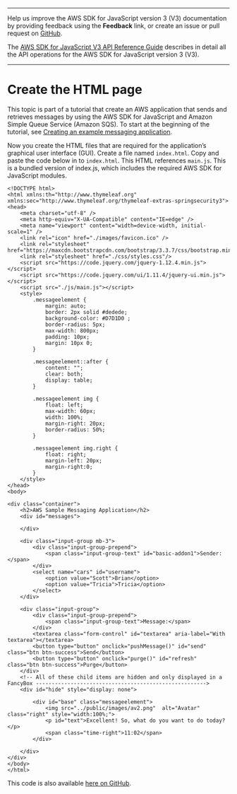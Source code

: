 --------

Help us improve the AWS SDK for JavaScript version 3 \(V3\) documentation by providing feedback using the **Feedback** link, or create an issue or pull request on [GitHub](https://github.com/awsdocs/aws-sdk-for-javascript-v3)\.

 The [AWS SDK for JavaScript V3 API Reference Guide](https://docs.aws.amazon.com/AWSJavaScriptSDK/v3/latest/index.html) describes in detail all the API operations for the AWS SDK for JavaScript version 3 \(V3\)\.

--------

# Create the HTML page<a name="messaging-app-html"></a>

This topic is part of a tutorial that create an AWS application that sends and retrieves messages by using the AWS SDK for JavaScript and Amazon Simple Queue Service \(Amazon SQS\)\. To start at the beginning of the tutorial, see [Creating an example messaging application](messaging-app.md)\.

 Now you create the HTML files that are required for the application’s graphical user interface \(GUI\)\. Create a file named `index.html`\. Copy and paste the code below in to `index.html`\. This HTML references `main.js`\. This is a bundled version of index\.js, which includes the required AWS SDK for JavaScript modules\. 

```
<!DOCTYPE html>
<html xmlns:th="http://www.thymeleaf.org" xmlns:sec="http://www.thymeleaf.org/thymeleaf-extras-springsecurity3">
<head>
    <meta charset="utf-8" />
    <meta http-equiv="X-UA-Compatible" content="IE=edge" />
    <meta name="viewport" content="width=device-width, initial-scale=1" />
    <link rel="icon" href="./images/favicon.ico" />
    <link rel="stylesheet" href="https://maxcdn.bootstrapcdn.com/bootstrap/3.3.7/css/bootstrap.min.css"/>
    <link rel="stylesheet" href="./css/styles.css"/>
    <script src="https://code.jquery.com/jquery-1.12.4.min.js"></script>
    <script src="https://code.jquery.com/ui/1.11.4/jquery-ui.min.js"></script>
    <script src="./js/main.js"></script>
    <style>
        .messageelement {
            margin: auto;
            border: 2px solid #dedede;
            background-color: #D7D1D0 ;
            border-radius: 5px;
            max-width: 800px;
            padding: 10px;
            margin: 10px 0;
        }

        .messageelement::after {
            content: "";
            clear: both;
            display: table;
        }

        .messageelement img {
            float: left;
            max-width: 60px;
            width: 100%;
            margin-right: 20px;
            border-radius: 50%;
        }

        .messageelement img.right {
            float: right;
            margin-left: 20px;
            margin-right:0;
        }
    </style>
</head>
<body>

<div class="container">
    <h2>AWS Sample Messaging Application</h2>
    <div id="messages">

    </div>

    <div class="input-group mb-3">
        <div class="input-group-prepend">
            <span class="input-group-text" id="basic-addon1">Sender:</span>
        </div>
        <select name="cars" id="username">
            <option value="Scott">Brian</option>
            <option value="Tricia">Tricia</option>
        </select>
    </div>

    <div class="input-group">
        <div class="input-group-prepend">
            <span class="input-group-text">Message:</span>
        </div>
        <textarea class="form-control" id="textarea" aria-label="With textarea"></textarea>
        <button type="button" onclick="pushMessage()" id="send" class="btn btn-success">Send</button>
        <button type="button" onclick="purge()" id="refresh" class="btn btn-success">Purge</button>
    </div>
    <!-- All of these child items are hidden and only displayed in a FancyBox ------------------------------------------------------>
    <div id="hide" style="display: none">

        <div id="base" class="messageelement">
            <img src="../public/images/av2.png"  alt="Avatar" class="right" style="width:100%;">
            <p id="text">Excellent! So, what do you want to do today?</p>
            <span class="time-right">11:02</span>
        </div>

    </div>
</div>
</body>
</html>
```

This code is also available [ here on GitHub](https://github.com/awsdocs/aws-doc-sdk-examples/blob/master/javascriptv3/example_code/cross-services/message-app/index.html)\.